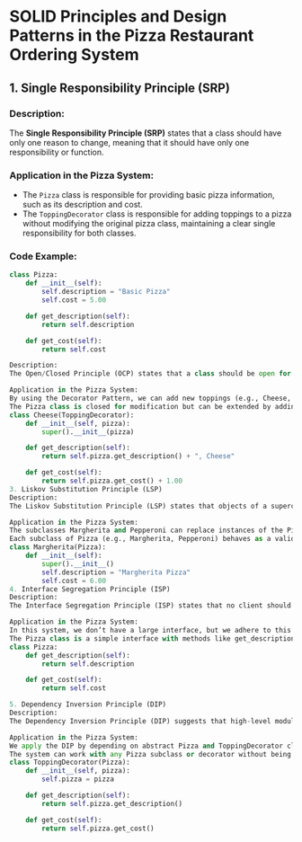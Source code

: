 # SOLID Principles and Design Patterns in the Pizza Restaurant Ordering System

## 1. Single Responsibility Principle (SRP)

### Description:
The **Single Responsibility Principle (SRP)** states that a class should have only one reason to change, meaning that it should have only one responsibility or function.

### Application in the Pizza System:
- The `Pizza` class is responsible for providing basic pizza information, such as its description and cost.
- The `ToppingDecorator` class is responsible for adding toppings to a pizza without modifying the original pizza class, maintaining a clear single responsibility for both classes.

### Code Example:
```python
class Pizza:
    def __init__(self):
        self.description = "Basic Pizza"
        self.cost = 5.00  

    def get_description(self):
        return self.description

    def get_cost(self):
        return self.cost

Description:
The Open/Closed Principle (OCP) states that a class should be open for extension, but closed for modification. This allows for adding new functionality without changing existing code.

Application in the Pizza System:
By using the Decorator Pattern, we can add new toppings (e.g., Cheese, Olives, Mushrooms) without modifying the Pizza class.
The Pizza class is closed for modification but can be extended by adding decorators to customize the pizza
class Cheese(ToppingDecorator):
    def __init__(self, pizza):
        super().__init__(pizza)

    def get_description(self):
        return self.pizza.get_description() + ", Cheese"

    def get_cost(self):
        return self.pizza.get_cost() + 1.00
3. Liskov Substitution Principle (LSP)
Description:
The Liskov Substitution Principle (LSP) states that objects of a superclass should be replaceable with objects of a subclass without affecting the correctness of the program.

Application in the Pizza System:
The subclasses Margherita and Pepperoni can replace instances of the Pizza class without breaking the system.
Each subclass of Pizza (e.g., Margherita, Pepperoni) behaves as a valid instance of Pizza while extending the functionality with additional details specific to each type.
class Margherita(Pizza):
    def __init__(self):
        super().__init__()
        self.description = "Margherita Pizza"
        self.cost = 6.00
4. Interface Segregation Principle (ISP)
Description:
The Interface Segregation Principle (ISP) states that no client should be forced to depend on methods it does not use. This encourages creating smaller, more specific interfaces instead of large, general ones.

Application in the Pizza System:
In this system, we don’t have a large interface, but we adhere to this principle by ensuring that each class has a specific responsibility.
The Pizza class is a simple interface with methods like get_description() and get_cost(), which are essential and are used across different types of pizzas.
class Pizza:
    def get_description(self):
        return self.description

    def get_cost(self):
        return self.cost

5. Dependency Inversion Principle (DIP)
Description:
The Dependency Inversion Principle (DIP) suggests that high-level modules should not depend on low-level modules. Instead, both should depend on abstractions. Additionally, abstractions should not depend on details, but details should depend on abstractions.

Application in the Pizza System:
We apply the DIP by depending on abstract Pizza and ToppingDecorator classes rather than concrete implementations.
The system can work with any Pizza subclass or decorator without being tightly coupled to any specific implementation.
class ToppingDecorator(Pizza):
    def __init__(self, pizza):
        self.pizza = pizza

    def get_description(self):
        return self.pizza.get_description()

    def get_cost(self):
        return self.pizza.get_cost()
